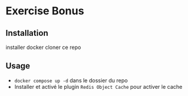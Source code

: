 # Exercise Bonus

## Installation

installer docker
cloner ce repo

## Usage

- `docker compose up -d` dans le dossier du repo
- Installer et activé le plugin `Redis Object Cache` pour activer le cache